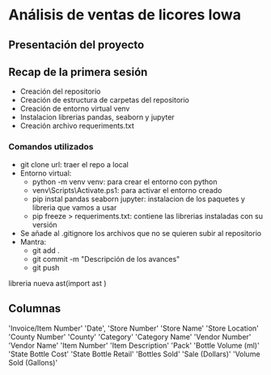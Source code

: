 # Análisis de ventas de licores Iowa

## Presentación del proyecto

## Recap de la primera sesión

- Creación del repositorio
- Creación de estructura de carpetas del repositorio
- Creación de entorno virtual venv
- Instalacion librerias pandas, seaborn y jupyter
- Creación archivo requeriments.txt

### Comandos utilizados

- git clone url: traer el repo a local
- Entorno virtual:
  - python -m venv venv: para crear el entorno con python
  - venv\Scripts\Activate.ps1: para activar el entorno creado
  - pip instal pandas seaborn jupyter: instalacion de los paquetes y libreria que vamos a usar
  - pip freeze > requeriments.txt: contiene las librerias instaladas con su versión
- Se añade al .gitignore los archivos que no se quieren subir al repositorio
- Mantra:
  - git add .
  - git commit -m "Descripción de los avances"
  - git push

libreria nueva ast(import ast  )


## Columnas

'Invoice/Item Number'
'Date', 'Store Number'
'Store Name'
'Store Location'
'County Number'
'County'
'Category'
'Category Name'
'Vendor Number'
'Vendor Name'
'Item Number'
'Item Description'
'Pack'
'Bottle Volume (ml)'
'State Bottle Cost'
'State Bottle Retail'
'Bottles Sold'
'Sale (Dollars)'
'Volume Sold (Gallons)'

